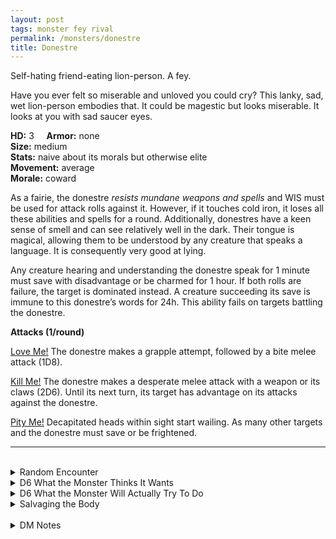 ```yaml
---
layout: post
tags: monster fey rival
permalink: /monsters/donestre
title: Donestre
---
```


Self-hating friend-eating lion-person. A fey.

Have you ever felt so miserable and unloved you could cry? This lanky, sad, wet lion-person embodies that. It could be magestic but looks miserable. It looks at you with sad saucer eyes. 

**HD:** 3  &nbsp; &nbsp;  **Armor:** none <br>
**Size:** medium <br>
**Stats:** naive about its morals but otherwise elite <br>
**Movement:** average <br>
**Morale:** coward <br>

As a fairie, the donestre *resists mundane weapons and spells* and WIS must be used for attack rolls against it. However, if it touches cold iron, it loses all these abilities and spells for a round. Additionally, donestres have a keen sense of smell and can see relatively well in the dark. Their tongue is magical, allowing them to be understood by any creature that speaks a language. It is consequently very good at lying.

Any creature hearing and understanding the donestre speak for 1 minute must save with disadvantage or be charmed for 1 hour. If both rolls are failure, the target is dominated instead. A creature succeeding its save is immune to this donestre’s words for 24h. This ability fails on targets battling the donestre.

**Attacks (1/round)**

<ins>Love Me!</ins> The donestre makes a grapple attempt, followed by a bite melee attack (1D8).

<ins>Kill Me!</ins> The donestre makes a desperate melee attack with a weapon or its claws (2D6). Until its next turn, its target has advantage on its attacks against the donestre.

<ins>Pity Me!</ins> Decapitated heads within sight start wailing. As many other targets and the donestre must save or be frightened. 
<br>

---

<br> 

<details markdown="1">
<summary>Random Encounter</summary>
1. **Monster:** 1 donestre.
1. **Lair:** A cavern with a number of enshrined severed heads. They are set in a way that evoke the doll house of a lonely kid. <br>	&nbsp; OR <br>	**Omen:** Sobbing.
1. **Spoor:** A decapitated body. No signs of struggle.
1. **Tracks:**  Sobbing sounds, far away.
1. **Trace:** [Rumor] Dont trust creatures that speak your tongue.
1. **Trace:** [Rumor] Lend an ear, lose a head.
</details>

<details markdown="1">
<summary>D6 What the Monster Thinks It Wants</summary>

1. A friend who will help it be accepted by the locals.
1. A gift.
1. Protection as it is scared to sleep alone tonight.
1. Advice in the best way to befriend somebody.
1. Companionship for the road.
1. Somebody to share dinner with. 
</details>

<details markdown="1">
<summary>D6 What the Monster Will Actually Try To Do</summary>

1. Eat you alive.
1. Beat you to a pulp.
1. Decapitate you.
1. Feed you poison.
1. Drown you.
1. Smother you. 
 
</details>
<details markdown="1">
<summary>Salvaging the Body</summary>

You ...(Roll as many times as the HD of the monster)

1. Nothing.
1. A lock of hair from an innocent.
1. Jewelery from a foreign land (valuable).
1. A decapitated head.
1. A map tracing the road from this land to the next.
1. A gold tooth (mundane).

Conversing with heads collected by a donestre might give a wizard the inspiration to create a spell with the word friendship.

<span class="alchemy">**Lion Tears.**If drank, for 15 minutes, people will listen to you with their undivided attention.</span>
</details>

<br> 

<details markdown="1">
<summary>DM Notes</summary>
The donestre is a weird monster from the east described in the middle age. It preys on traveller by speaking their language. [Richard J. Leblanc Jr](http://savevsdragon.blogspot.com/)'s adaptation in the [Creature Compendium](https://www.drivethrurpg.com/product/147588/CC1-Creature-Compendium) is what inspired me. I gave them my typical fey resistances, and evocative attacks to highlight their tortured nature. — SaltyGoo
</details>
